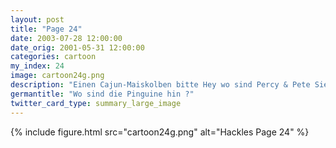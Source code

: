 ```yaml
---
layout: post
title: "Page 24"
date: 2003-07-28 12:00:00
date_orig: 2001-05-31 12:00:00
categories: cartoon
my_index: 24
image: cartoon24g.png
description: "Einen Cajun-Maiskolben bitte Hey wo sind Percy & Pete Sieht so aus als ob sie Computer ausprobieren Wissen sie nicht, dass die Stadt immer noch ohne Strom ist Verrückte Pinguine pete üercy hackles katarina"
germantitle: "Wo sind die Pinguine hin ?"
twitter_card_type: summary_large_image
---
```


{% include figure.html src="cartoon24g.png" alt="Hackles Page 24"  %}
